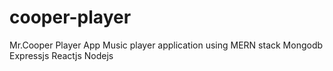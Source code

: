 # cooper-player
Mr.Cooper Player App
Music player application using MERN stack 
Mongodb Expressjs Reactjs Nodejs
